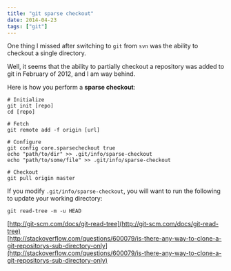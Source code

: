 ```yaml
---
title: "git sparse checkout"
date: 2014-04-23
tags: ["git"]
---
```


One thing I missed after switching to `git` from `svn` was the ability to checkout a single directory.

Well, it seems that the ability to partially checkout a repository was added to git in February of 2012, and I am way behind.

Here is how you perform a **sparse checkout**:

```
# Initialize
git init [repo]
cd [repo]

# Fetch 
git remote add -f origin [url]

# Configure
git config core.sparsecheckout true
echo "path/to/dir" >> .git/info/sparse-checkout
echo "path/to/some/file" >> .git/info/sparse-checkout

# Checkout
git pull origin master
```

If you modify `.git/info/sparse-checkout`, you will want to run the following to update your working directory:

```
git read-tree -m -u HEAD
```


    
   
[http://git-scm.com/docs/git-read-tree](http://git-scm.com/docs/git-read-tree)   
[http://stackoverflow.com/questions/600079/is-there-any-way-to-clone-a-git-repositorys-sub-directory-only](http://stackoverflow.com/questions/600079/is-there-any-way-to-clone-a-git-repositorys-sub-directory-only)   
